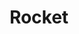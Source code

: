---
codehost: https://github.com/https://github.com/modernweb-dev/rocket
logohandle: modernwebdev_rocket
sort: rocket
title: Rocket
website: https://rocket.modern-web.dev/
---